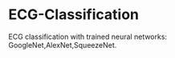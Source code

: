 # ECG-Classification
ECG classification with trained neural networks: GoogleNet,AlexNet,SqueezeNet. 
